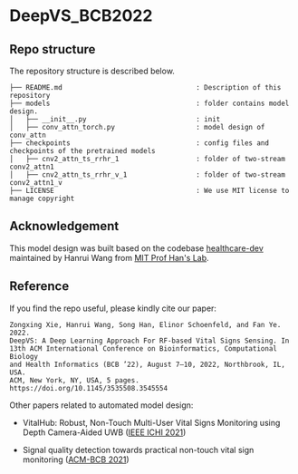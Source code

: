 # DeepVS_BCB2022
## Repo structure

The repository structure is described below. 

```
├── README.md                                 : Description of this repository
├── models                                    : folder contains model design.
│   ├── __init__.py                           : init
│   ├── conv_attn_torch.py                    : model design of conv_attn 
├── checkpoints                               : config files and checkpoints of the pretrained models
│   ├── cnv2_attn_ts_rrhr_1                   : folder of two-stream conv2_attn1
│   ├── cnv2_attn_ts_rrhr_v_1                 : folder of two-stream conv2_attn1_v
├── LICENSE                                   : We use MIT license to manage copyright

```


## Acknowledgement

This model design was built based on the codebase [healthcare-dev](https://github.com/mit-han-lab/healthcare-dev) maintained by Hanrui Wang from [MIT Prof Han's Lab](https://tinyml.mit.edu/).

## Reference
If you find the repo useful, please kindly cite our paper:
```
Zongxing Xie, Hanrui Wang, Song Han, Elinor Schoenfeld, and Fan Ye. 2022.
DeepVS: A Deep Learning Approach For RF-based Vital Signs Sensing. In
13th ACM International Conference on Bioinformatics, Computational Biology
and Health Informatics (BCB ’22), August 7–10, 2022, Northbrook, IL, USA.
ACM, New York, NY, USA, 5 pages. https://doi.org/10.1145/3535508.3545554
```

Other papers related to automated model design:

- VitalHub: Robust, Non-Touch Multi-User Vital Signs Monitoring using Depth Camera-Aided UWB ([IEEE ICHI 2021](https://ieeexplore.ieee.org/abstract/document/9565710))

- Signal quality detection towards practical non-touch vital sign monitoring ([ACM-BCB 2021](https://dl.acm.org/doi/abs/10.1145/3459930.3469526))

